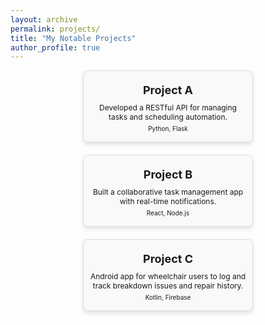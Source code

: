 ```yaml
---
layout: archive
permalink: projects/
title: "My Notable Projects"
author_profile: true
---
```


<head>
  <link rel="stylesheet" href="https://cdnjs.cloudflare.com/ajax/libs/font-awesome/5.15.4/css/all.min.css">
</head>

<style>
  .projects-container {
    display: flex;
    flex-wrap: wrap;
    gap: 20px;
    justify-content: space-evenly;
  }

  .project-card {
    background: #f9f9f9;
    border: 1px solid #ddd;
    border-radius: 8px;
    padding: 10px;  /* Reduced padding for smaller cards */
    width: 250px;  /* Reduced width for smaller cards */
    box-shadow: 0 4px 6px rgba(0, 0, 0, 0.1);
    text-align: center;
    transition: transform 0.3s ease;
  }

  .project-card:hover {
    transform: scale(1.05);
  }

  .project-card h3 {
    margin-bottom: 10px;
    margin-top: 10px;
    font-size: 18px;
  }

  .project-card p {
    font-size: 12px;  /* Smaller text for the summary */
    margin: 5px 0;
  }

  .project-card a {
    color: #181717;
    text-decoration: none;
    font-weight: bold;
    display: inline-block;
    justify-content: center;
    align-items: center;
    gap: 5px;
  }

  .project-card a:hover {
    color: #0077b5;
  }

  .project-card i {
    font-size: 20px; /* Adjust size for the GitHub icon */
    transition: color 0.3s ease;
  }
  .project-card a:focus, .project-card a:hover {
  outline: none;  /* Remove the focus outline for a cleaner look */
}
</style>

<div class="projects-container">
  <div class="project-card">
    <h3>Project A</h3>
    <p>Developed a RESTful API for managing tasks and scheduling automation.</p>
    <p><small>Python, Flask</small></p>
    <a href="https://github.com/your-project" target="_blank"><i class="fab fa-github"></i></a>
  </div>

  <div class="project-card">
    <h3>Project B</h3>
    <p>Built a collaborative task management app with real-time notifications.</p>
    <p><small>React, Node.js</small></p>
    <a href="https://github.com/your-project" target="_blank"><i class="fab fa-github"></i></a>
  </div>

  <div class="project-card">
    <h3>Project C</h3>
    <p>Android app for wheelchair users to log and track breakdown issues and repair history.</p>
    <p><small>Kotlin, Firebase</small></p>
    <a href="https://github.com/your-project" target="_blank"><i class="fab fa-github"></i></a>
  </div>

  <!-- Add more project cards here -->
</div>
